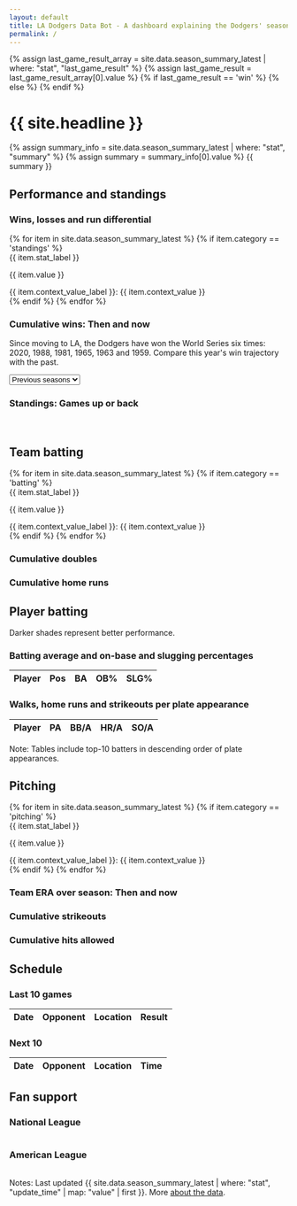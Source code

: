 ```yaml
---
layout: default
title: LA Dodgers Data Bot - A dashboard explaining the Dodgers' season so far. 
permalink: /
---
```


<div class="container">

<div class="page-topper">
<div class="trend-icon">
    {% assign last_game_result_array = site.data.season_summary_latest | where: "stat", "last_game_result" %}
    {% assign last_game_result = last_game_result_array[0].value %}
    {% if last_game_result == 'win' %}
        <i class="fa-solid fa-arrow-trend-up" style="color: #005a9c;"></i>
    {% else %}
        <i class="fa-solid fa-arrow-trend-down" style="color: #ef3e42;"></i>
    {% endif %}
</div>
<h1 class="headline">{{ site.headline }}</h1>
<p class="subhead">
    {% assign summary_info = site.data.season_summary_latest | where: "stat", "summary" %}
    {% assign summary = summary_info[0].value %}
    {{ summary }}
</p>
</div>



<div class="container mt-4">
<h2 class="stat-group">Performance and standings</h2>
<h3 class="visual-subhead"><span class="win">Wins</span>, <span class="loss">losses</span> and run differential</h3>
<div id="chart-container" class="chart-container" style="position: relative;">
    <div id="results-chart"></div>
</div>

  <div class="row">
    {% for item in site.data.season_summary_latest %}
      {% if item.category == 'standings' %}
      <div class="col-md-4">
        <div class="card mb-4">
          <div class="card-header">
            {{ item.stat_label }}
          </div>
          <div class="card-body">
            <p class="card-text">{{ item.value }}</p>
          </div>
          <div class="card-footer text-muted">
        {{ item.context_value_label }}: {{ item.context_value }}
          </div>
        </div>
      </div>
      {% endif %}
    {% endfor %}
  </div>


<h3 class="visual-subhead">Cumulative <span class="win">wins</span>: Then and now</h3>
<p class="chart-chatter">Since moving to LA, the Dodgers have won the World Series six times: 2020, 1988, 1981, 1965, 1963 and 1959. Compare this year's win trajectory with the past.</p>
<select id="year-select">
  <option>Previous seasons</option>
</select>
<div id="cumulative-wins-chart"></div>

<h3 class="visual-subhead">Standings: Games <span class="win">up</span> or <span class="loss">back</span></h3>
<div id="d3-container" style="width: 100%; padding-bottom: 20px;"></div>

<h2 class="stat-group">Team batting</h2>
  <div class="row">
    {% for item in site.data.season_summary_latest %}
      {% if item.category == 'batting' %}
      <div class="col-md-4">
        <div class="card mb-4">
          <div class="card-header">
            {{ item.stat_label }}
          </div>
          <div class="card-body">
            <p class="card-text">{{ item.value }}</p>
          </div>
          <div class="card-footer text-muted">
        {{ item.context_value_label }}: {{ item.context_value }}
          </div>
        </div>
      </div>
      {% endif %}
    {% endfor %}
  </div>

<div class="small-chart-container">
  <h3 class="visual-subhead">Cumulative <span class="win">doubles</span></h3>
  <div id="cumulative-doubles-chart" class="small-chart"></div>
</div>

<div class="small-chart-container">
  <h3 class="visual-subhead">Cumulative <span class="win">home runs</span></h3>
  <div id="cumulative-homers-chart" class="small-chart"></div>
</div>

<h2 class="stat-group">Player batting</h2>
<p class="chart-chatter">Darker shades represent <span class="win">better</span> performance.</p>
<div class="tables-container">
  <div class="table-wrapper">
      <h3 class="visual-subhead">Batting average and on-base and slugging percentages</h3>
      <table id="table-1" class="data-table">
          <thead>
              <tr>
                  <th>Player</th>
                  <th>Pos</th>
                  <th class="table-value">BA</th>
                  <th class="table-value">OB%</th>
                  <th class="table-value">SLG%</th>
              </tr>
          </thead>
          <tbody></tbody>
      </table>
  </div>
  <div class="table-wrapper">
      <h3 class="visual-subhead">Walks, home runs and strikeouts per plate appearance</h3>
      <table id="table-2" class="data-table">
          <thead>
              <tr>
                  <th>Player</th>
                  <th>PA</th>
                  <th class="table-value">BB/A</th>
                  <th class="table-value">HR/A</th>
                  <th class="table-value">SO/A</th>
              </tr>
          </thead>
          <tbody></tbody>
      </table>
  </div>
  <p class="note">Note: Tables include top-10 batters in descending order of plate appearances. </p>
</div>


  <h2 class="stat-group"> Pitching</h2>
  <div class="row">
    {% for item in site.data.season_summary_latest %}
      {% if item.category == 'pitching' %}
      <div class="col-md-4">
        <div class="card mb-4">
          <div class="card-header">
            {{ item.stat_label }}
          </div>
          <div class="card-body">
            <p class="card-text">{{ item.value }}</p>
          </div>
          <div class="card-footer text-muted">
        {{ item.context_value_label }}: {{ item.context_value }}
          </div>
        </div>
      </div>
      {% endif %}
    {% endfor %}
  </div>

<h3 class="visual-subhead">Team <span class="win">ERA</span> over season: Then and now</h3>
<div id="cumulative-era-chart"></div>


<div class="small-chart-container">
  <h3 class="visual-subhead">Cumulative <span class="win">strikeouts</span></h3>
  <div id="cumulative-strikeouts-chart" class="small-chart"></div>
</div>

<div class="small-chart-container">
  <h3 class="visual-subhead">Cumulative <span class="win">hits</span> allowed</h3>
  <div id="cumulative-hits-chart" class="small-chart"></div>
</div>

  <h2 class="stat-group">Schedule</h2>
    <div class="tables-container">
      <div class="table-wrapper">
          <h3 class="visual-subhead">Last 10 games</h3>
          <table id="last-games" class="data-table">
              <thead>
                  <tr>
                      <th>Date</th>
                      <th>Opponent</th>
                      <th>Location</th>
                      <th>Result</th>
                  </tr>
              </thead>
              <tbody></tbody>
          </table>
      </div>
      <div class="table-wrapper">
          <h3 class="visual-subhead">Next 10</h3>
          <table id="next-games" class="data-table">
              <thead>
                  <tr>
                      <th>Date</th>
                      <th>Opponent</th>
                      <th>Location</th>
                      <th>Time</th>
                  </tr>
              </thead>
              <tbody></tbody>
          </table>
      </div>
    </div>

</div>

<h2 class="stat-group">Fan support</h2>
<p id="max-attendance-info"></p>
<div class="tables-container">
    <div class="table-wrapper">
        <h3 class="visual-subhead">National League</h3>
        <table id="nl-table" class="data-table"></table>
    </div>
    <div class="table-wrapper">
        <h3 class="visual-subhead">American League</h3>
        <table id="al-table" class="data-table"></table>
    </div>
</div>


</div>



<p class="dated">Notes: Last updated {{ site.data.season_summary_latest | where: "stat", "update_time" | map: "value" | first }}. More <a href="https://github.com/stiles/dodgers/blob/main/README.md">about the data</a>.</p>


<script src="https://d3js.org/d3.v6.min.js"></script>
<script src="{{ '/assets/js/dashboard.js' | relative_url }}"></script>